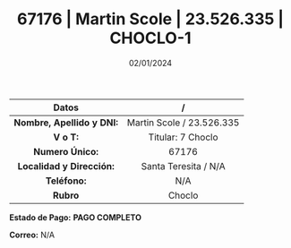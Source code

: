 ﻿---
title: 67176 | Martin Scole | 23.526.335 | CHOCLO-1
date: 02/01/2024
draft: false
tags: ['santa teresita', ' titular', ' choclo']
---

|          **Datos**          |  /  |
|:---------------------------:|:---:|
| **Nombre, Apellido y DNI:** | Martin Scole / 23.526.335 |
|          **V o T:**         | Titular: 7 Choclo |
|      **Numero Único:**      | 67176 |
|  **Localidad y Dirección:** | Santa Teresita / N/A |
|        **Teléfono:**        | N/A |
|          **Rubro**          | Choclo |

**Estado de Pago:** **PAGO COMPLETO**

**Correo:** N/A
